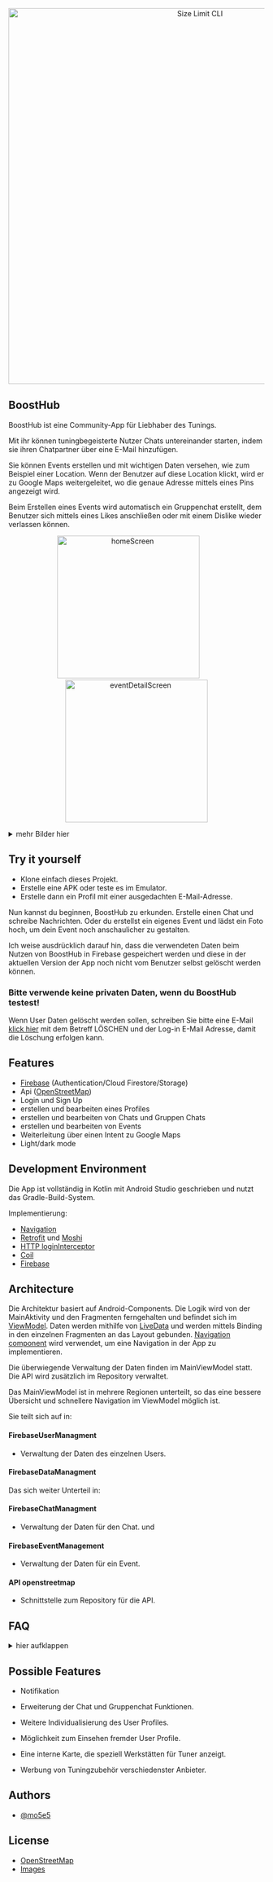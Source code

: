 <p align="center">
  <img src="images/BoostHub.png" alt="Size Limit CLI" width="738">
</p>

## BoostHub

BoostHub ist eine Community-App für Liebhaber des Tunings.

Mit ihr können tuningbegeisterte Nutzer Chats untereinander starten, indem sie ihren Chatpartner über eine E-Mail hinzufügen.

Sie können Events erstellen und mit wichtigen Daten versehen, wie zum Beispiel einer Location. Wenn der Benutzer auf diese Location klickt, wird er zu Google Maps weitergeleitet, wo die genaue Adresse mittels eines Pins angezeigt wird.

Beim Erstellen eines Events wird automatisch ein Gruppenchat erstellt, dem Benutzer sich mittels eines Likes anschließen oder mit einem Dislike wieder verlassen können.

<p align="center">
	<img width="280" alt="homeScreen" src="images/home_screen.png"> &nbsp; &nbsp; &nbsp; &nbsp; <img width="280" alt="eventDetailScreen" src="images/event_detail_screen.png">
<p>
<details>
  <summary>mehr Bilder hier</summary>
	<p align="center">
		<img width="280" alt="homeScreen" src="images/login_screen.png"> &nbsp; &nbsp; &nbsp; &nbsp; <img width="280" alt="eventDetailScreen" src="images/signup_screen.png">
		<p>
	<p align="center">
		<img width="280" alt="eventDetailScreen" src="images/group_chat_screen.png"> &nbsp; &nbsp; &nbsp; &nbsp; <img width="280" alt="homeScreen" src="images/chat_screen.png">
		<p>
	<p align="center">
		<img width="280" alt="eventDetailScreen" src="images/profile_edit_screen.png"> &nbsp; &nbsp; &nbsp; &nbsp; <img width="280" alt="homeScreen" src="images/profile_screen.png">
		<p>
	<p align="center">
		<img width="280" alt="eventDetailScreen" src="images/event_detail_rework_screen.png"> &nbsp; &nbsp; &nbsp; &nbsp; <img width="280" alt="homeScreen" 		src="images/event_edit_screen.png">
		<p>
</details>

## Try it yourself

- Klone einfach dieses Projekt.
- Erstelle eine APK oder teste es im Emulator.
- Erstelle dann ein Profil mit einer ausgedachten E-Mail-Adresse.

Nun kannst du beginnen, BoostHub zu erkunden. Erstelle einen Chat und schreibe Nachrichten. Oder du erstellst ein eigenes Event und lädst ein Foto hoch, um dein Event noch anschaulicher zu gestalten.

Ich weise ausdrücklich darauf hin, dass die verwendeten Daten beim Nutzen von BoostHub in Firebase gespeichert werden und diese in der aktuellen Version der App noch nicht vom Benutzer selbst gelöscht werden können.

### Bitte verwende keine privaten Daten, wenn du BoostHub testest!

Wenn User Daten gelöscht werden sollen, schreiben Sie bitte eine E-Mail <a href="mailto:malteoppermann@gmx.net">klick hier</a> mit dem Betreff LÖSCHEN und der Log-in E-Mail Adresse, damit die Löschung erfolgen kann.

## Features

- [Firebase](https://firebase.google.com) (Authentication/Cloud Firestore/Storage)
- Api ([OpenStreetMap](https://www.openstreetmap.org/#map=6/51.330/10.453))
- Login und Sign Up
- erstellen und bearbeiten eines Profiles 
- erstellen und bearbeiten von Chats und Gruppen Chats 
- erstellen und bearbeiten von Events
- Weiterleitung über einen Intent zu Google Maps
- Light/dark mode
## Development Environment

Die App ist vollständig in Kotlin mit Android Studio geschrieben und nutzt das Gradle-Build-System.

Implementierung:

- [Navigation](https://developer.android.com/guide/navigation)
- [Retrofit](https://square.github.io/retrofit/) und [Moshi](https://github.com/square/moshi)
- [HTTP loginInterceptor](https://github.com/square/okhttp/tree/master/okhttp-logging-interceptor)
- [Coil](https://github.com/coil-kt/coil#jetpack-compose)
- [Firebase](https://firebase.google.com)
## Architecture

Die Architektur basiert auf Android-Components. Die Logik wird von der MainAktivity und den Fragmenten ferngehalten und befindet sich im [ViewModel](https://developer.android.com/topic/libraries/architecture/viewmodel). Daten werden mithilfe von [LiveData](https://developer.android.com/topic/libraries/architecture/livedata) und werden mittels Binding in den einzelnen Fragmenten an das Layout gebunden. [Navigation component](https://developer.android.com/guide/navigation) wird verwendet, um eine Navigation in der App zu implementieren.

Die überwiegende Verwaltung der Daten finden im MainViewModel statt. Die API wird zusätzlich im Repository verwaltet. 

Das MainViewModel ist in mehrere Regionen unterteilt, so das eine bessere Übersicht und schnellere Navigation im ViewModel möglich ist.

Sie teilt sich auf in:

 #### FirebaseUserManagment

 - Verwaltung der Daten des einzelnen Users.

 #### FirebaseDataManagment

 Das sich weiter Unterteil in:

 #### FirebaseChatManagment

 - Verwaltung der Daten für den Chat.
 und 
 #### FirebaseEventManagement

 - Verwaltung der Daten für ein Event.

 #### API openstreetmap

 - Schnittstelle zum Repository für die API.

## FAQ 
<details>
  <summary>hier aufklappen</summary>

#### Gab es während der Entwicklung besondere Herausforderungen oder Schwierigkeiten, die du überwinden musstest, insbesondere im Zusammenhang mit der Integration von Funktionen für Events, Treffen und Chats?

Einige Schwierigkeiten lagen im Chat, dieser ist auch in der aktuellen Version noch nicht 100 % fertig. (Man ist nie fertig) Der Gruppenchat ist mit Abstand das schwierigste gewesen, da dieser in mehreren Bereichen der Datenstruktur ansetzt.

#### Gibt es Möglichkeiten für die Nutzer, Bilder oder Videos ihrer getunten Autos hochzuladen oder zu teilen?

Aktuell gibt es noch keine Möglichkeit für User, Bilder oder Videos hochzuladen oder zu teilen. Momentan kann man nur Bilder für das Profilbild oder ein Event hochgeladen werden.

#### Wie siehst du die Weiterentwicklung der Sicherheits- und Datenschutzfunktionen deiner App, insbesondere im Hinblick auf den Schutz sensibler Informationen der Nutzer während der Kommunikation und des Austauschs von Inhalten?

Die aktuelle Version von BoostHub hat noch keine Sicherheits- und Datenschutzfunktionen. Diese müssen bei einer Vollversion mit implementiert werden.

#### Siehst du Potenzial für weitere Verbesserungen und Erweiterungen, oder betrachtest du das Projekt nach dem Abschluss als abgeschlossen?

BoostHub bietet noch sehr viel Raum für weitere Features und Verbesserungen der bestehenden. Ich denke, dass ein Projekt nie wirklich abgeschlossen ist. Wenn ein Projekt abgeschlossen ist, wird es nicht mehr genutzt. Ein gutes Projekt muss stets und ständig weiter entwickelt werden.

#### Angesichts dessen, dass deine App derzeit Teil eines Abschlussprojekts ist, wie stehst du zur Idee, die Entwicklung nach Abschluss des Projekts fortzusetzen und die App möglicherweise zu veröffentlichen?

Die Idee ist super, jedoch benötigt dies Zeit und Ressourcen.
Eine Weiterentwicklung macht für mich nur Sinn, wenn die Nachfrage besteht und die Kosten und Ressourcen, die benötigt werden, auch wieder erwirtschaftet werden können. 
</details>

## Possible Features

- Notifikation

- Erweiterung der Chat und Gruppenchat Funktionen.

- Weitere Individualisierung des User Profiles.

- Möglichkeit zum Einsehen fremder User Profile.

- Eine interne Karte, die speziell Werkstätten für Tuner anzeigt.

- Werbung von Tuningzubehör verschiedenster Anbieter.
## Authors

- [@mo5e5](https://github.com/mo5e5)


## License

- [OpenStreetMap](https://www.openstreetmap.org/copyright)
- [Images](https://www.pexels.com/de-de/lizenz/)
